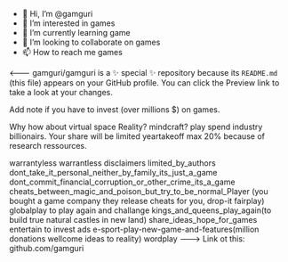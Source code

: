 - 👋 Hi, I’m @gamguri
- 👀 I’m interested in games
- 🌱 I’m currently learning game
- 💞️ I’m looking to collaborate on games
- 📫 How to reach me games

<---
gamguri/gamguri is a ✨ special ✨ repository because its `README.md` (this file) appears on your GitHub profile.
You can click the Preview link to take a look at your changes.

Add note if you have to invest (over millions $) on games.

Why how about virtual space Reality? mindcraft? play spend industry billionairs.
Your share will be limited yeartakeoff max 20% because of research ressources.

warrantyless
warrantless
disclaimers
limited_by_authors
dont_take_it_personal_neither_by_family_its_just_a_game
dont_commit_financial_corruption_or_other_crime_its_a_game
cheats_between_magic_and_poison_but_try_to_be_normal_Player
(you bought a game company they release cheats for you, drop-it fairplay)
globalplay to play again and challange
kings_and_queens_play_again(to build true natural castles in new land)
share_ideas_hope_for_games
entertain to invest ads
e-sport-play-new-game-and-features(million donations wellcome ideas to reality)
wordplay
--->
Link ot this: github.com/gamguri
